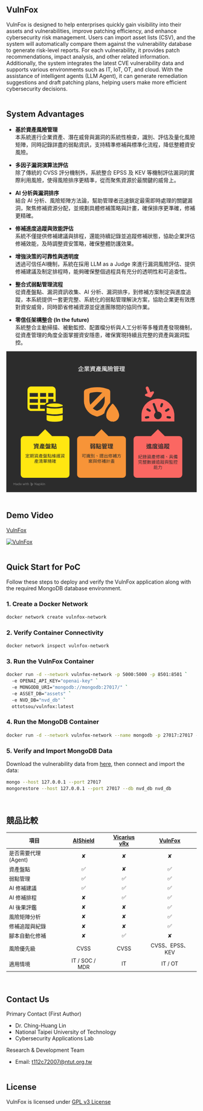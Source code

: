 ## VulnFox

VulnFox is designed to help enterprises quickly gain visibility into their assets and vulnerabilities, improve patching efficiency, and enhance cybersecurity risk management. Users can import asset lists (CSV), and the system will automatically compare them against the vulnerability database to generate risk-level reports. For each vulnerability, it provides patch recommendations, impact analysis, and other related information. Additionally, the system integrates the latest CVE vulnerability data and supports various environments such as IT, IoT, OT, and cloud. With the assistance of intelligent agents (LLM Agent), it can generate remediation suggestions and draft patching plans, helping users make more efficient cybersecurity decisions.
<br><br>

## System Advantages

- **基於資產風險管理**  
  本系統進行企業資產、潛在威脅與漏洞的系統性檢查，識別、評估及量化風險矩陣，同時記錄詳盡的弱點資訊，支持精準修補與標準化流程，降低整體資安風險。

- **多因子漏洞演算法評估**  
  除了傳統的 CVSS 評分機制外，系統整合 EPSS 及 KEV 等機制評估漏洞的實際利用風險，使得風險排序更精準，從而聚焦資源於最關鍵的威脅上。
  
- **AI 分析與漏洞排序**  
  結合 AI 分析、風險矩陣方法論，幫助管理者迅速鎖定最需即時處理的關鍵漏洞，聚焦修補資源分配，並規劃具體修補策略與計畫，確保排序更準確，修補更精確。

- **修補進度追蹤與效能評估**  
  系統不僅提供修補建議與排程，還能持續記錄並追蹤修補狀態，協助企業評估修補效能，及時調整資安策略，確保整體防護效果。

- **增強決策的可靠性與透明度**  
  透過可信任AI機制，系統在採用 LLM as a Judge 來進行漏洞風險評估、提供修補建議及制定排程時，能夠確保整個過程具有充分的透明性和可追查性。

- **整合式弱點管理流程**  
  從資產盤點、漏洞資訊收集、AI 分析、漏洞排序，到修補方案制定與進度追蹤，本系統提供一套更完整、系統化的弱點管理解決方案，協助企業更有效應對資安威脅，同時節省修補資源並促進團隊間的協同作業。

- **零信任架構整合 (In the future)**<br>
  系統整合主動掃描、被動監控、配置檔分析與人工分析等多種資產發現機制，從資產管理的角度全面掌握資安隱患，確保實現持續且完整的資產與漏洞監控。
  
![photo](https://github.com/Copsychus123/vulnfox/blob/main/asset%20risk%20management.png)
<br><br>

## Demo Video
[VulnFox](https://www.youtube.com/watch?v=G1Qdwkvx3ns "VulnFox PoC Demo")
<br>

[![VulnFox](https://i.ytimg.com/vi/G1Qdwkvx3ns/hqdefault.jpg?sqp=-oaymwEiCNACELwBSFXyq4qpAxQIARUAAIhCGAFwAcABBrgC1ZjEGA==&rs=AOn4CLCT-BuaGSCUeKCq62m2hBzdZWFjlw)](https://www.youtube.com/watch?v=G1Qdwkvx3ns)
<br><br>

## Quick Start for PoC
Follow these steps to deploy and verify the VulnFox application along with the required MongoDB database environment.

### 1. Create a Docker Network
```bash
docker network create vulnfox-network
```

### 2. Verify Container Connectivity
```bash
docker network inspect vulnfox-network
```

### 3. Run the VulnFox Container
```bash
docker run -d --network vulnfox-network -p 5000:5000 -p 8501:8501 `
  -e OPENAI_API_KEY="openai-key" `
  -e MONGODB_URI="mongodb://mongodb:27017/" `
  -e ASSET_DB="assets" `
  -e NVD_DB="nvd_db" `
  ottotsou/vulnfox:latest
```
### 4. Run the MongoDB Container
```bash
docker run -d --network vulnfox-network --name mongodb -p 27017:27017 -v mongodb-data:/data/db mongodb/mongodb-community-server:latest
```

### 5. Verify and Import MongoDB Data
Download the vulnerability data from [here](https://drive.google.com/drive/folders/1ejLWrUQ9kdWzY8iI8LQ1TGy71XZLn3gy?usp=sharing), then connect and import the data:
```bash
mongo --host 127.0.0.1 --port 27017
mongorestore --host 127.0.0.1 --port 27017 --db nvd_db nvd_db
```
<br>


## 競品比較

| 項目 |  [AIShield](https://www.aishield.com.tw/) | [Vicarius vRx](https://www.cyberview.com.tw/vicarius/) | [VulnFox](https://github.com/Copsychus123/vulnfox/tree/main) |
| --- | :---: | :---: | :---: |
| 是否需要代理(Agent)  | ✘ | ✘ | ✘ |
| 資產盤點  | ✅  | ✘ | ✅ |
| 弱點管理  | ✅  | ✅ | ✅ |
| AI 修補建議  | ✅  | ✅ | ✅ |
| AI 修補排程  | ✘ | ✅ | ✅ |
| AI 後果評鑑  | ✘ | ✘ | ✅ |
| 風險矩陣分析  | ✘ | ✘ | ✅ |
| 修補追蹤與紀錄  | ✘ | ✘ | ✅ |
| 腳本自動化修補 | ✘  | ✅ | ✘ |
| 風險優先級  | CVSS  | &nbsp;&nbsp;&nbsp;CVSS&nbsp;&nbsp;&nbsp; | CVSS、EPSS、KEV |
| 適用情境 |IT / SOC / MDR | IT | IT / OT |

<br>

## Contact Us  
Primary Contact (First Author)
- Dr. Ching-Huang Lin
- National Taipei University of Technology 
- Cybersecurity Applications Lab

Research & Development Team
- Email: t112c72007@ntut.org.tw
<br><br>

## License
VulnFox is licensed under [GPL v3 License](https://github.com/Copsychus123/vulnfox/blob/main/LICENSE.txt)
